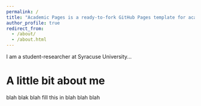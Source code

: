 ```yaml
---
permalink: /
title: "Academic Pages is a ready-to-fork GitHub Pages template for academic personal websites"
author_profile: true
redirect_from: 
  - /about/
  - /about.html
---
```


I am a student-researcher at Syracuse University...

A little bit about me
======
blah blak blah fill this in blah blah blah
